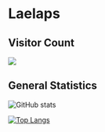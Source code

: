 # Laelaps

## Visitor Count

![](https://visitor-badge.laobi.icu/badge?page_id=lae-laps.lae-laps)

## General Statistics

![GitHub stats](https://github-readme-stats.vercel.app/api?username=lae-laps&show_icons=true&theme=gruvbox)

[![Top Langs](https://github-readme-stats.vercel.app/api/top-langs/?username=lae-laps)](https://github.com/lae-laps/github-readme-stats)
